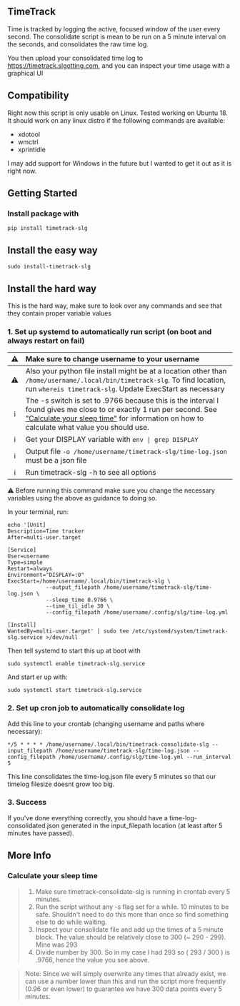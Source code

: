 ## TimeTrack

Time is tracked by logging the active, focused window of the user every second.
The consolidate script is mean to be run on a 5 minute interval on the seconds, and consolidates the raw time log.

You then upload your consolidated time log to <https://timetrack.slgotting.com>, and you can inspect your time usage with a graphical UI

## Compatibility

Right now this script is only usable on Linux. Tested working on Ubuntu 18. It should work on any linux distro if the following commands are available:

* xdotool
* wmctrl
* xprintidle

I may add support for Windows in the future but I wanted to get it out as it is right now.

## Getting Started

### Install package with

`pip install timetrack-slg`


## Install the easy way

`sudo install-timetrack-slg`

## Install the hard way

This is the hard way, make sure to look over any commands and see that they contain proper variable values

### 1. Set up systemd to automatically run script (on boot and always restart on fail)

 :warning: | Make sure to change username to your username
 :---: | :---
 :warning: | Also your python file install might be at a location other than `/home/username/.local/bin/timetrack-slg`. To find location, run `whereis timetrack-slg`. Update ExecStart as necessary
 :information_source: | The -s switch is set to .9766 because this is the interval I found gives me close to or exactly 1 run per second. See ["Calculate your sleep time"](#calculate-your-sleep-time) for information on how to calculate what value you should use.
 :information_source: | Get your DISPLAY variable with `env \| grep DISPLAY`
 :information_source: | Output file `-o /home/username/timetrack-slg/time-log.json` must be a json file
 :information_source: | Run timetrack-slg -h to see all options

:warning: Before running this command make sure you change the necessary variables using the above as guidance to doing so.

In your terminal, run:

```
echo '[Unit]
Description=Time tracker
After=multi-user.target

[Service]
User=username
Type=simple
Restart=always
Environment="DISPLAY=:0"
ExecStart=/home/username/.local/bin/timetrack-slg \
            --output_filepath /home/username/timetrack-slg/time-log.json \
            --sleep_time 0.9766 \
            --time_til_idle 30 \
            --config_filepath /home/username/.config/slg/time-log.yml

[Install]
WantedBy=multi-user.target' | sudo tee /etc/systemd/system/timetrack-slg.service >/dev/null
```

Then tell systemd to start this up at boot with

`sudo systemctl enable timetrack-slg.service`

And start er up with:

`sudo systemctl start timetrack-slg.service`


### 2. Set up cron job to automatically consolidate log

Add this line to your crontab (changing username and paths where necessary):

`*/5 * * * * /home/username/.local/bin/timetrack-consolidate-slg --input_filepath /home/username/timetrack-slg/time-log.json --config_filepath /home/username/.config/slg/time-log.yml --run_interval 5`

This line consolidates the time-log.json file every 5 minutes so that our timelog filesize doesnt grow too big.


### 3. Success

If you've done everything correctly, you should have a time-log-consolidated.json generated in the input_filepath location (at least after 5 minutes have passed).



## More Info

### Calculate your sleep time

> 1. Make sure timetrack-consolidate-slg is running in crontab every 5 minutes.
> 2. Run the script without any -s flag set for a while. 10 minutes to be safe. Shouldn't need to do this more than once so find something else to do while waiting.
> 3. Inspect your consolidate file and add up the times of a 5 minute block. The value should be relatively close to 300 (~ 290 - 299). Mine was 293
> 4. Divide number by 300. So in my case I had 293 so ( 293 / 300 ) is .9766, hence the value you see above.

> Note: Since we will simply overwrite any times that already exist, we can use a number lower than this and run the script more frequently (0.96 or even lower) to guarantee we have 300 data points every 5 minutes.
